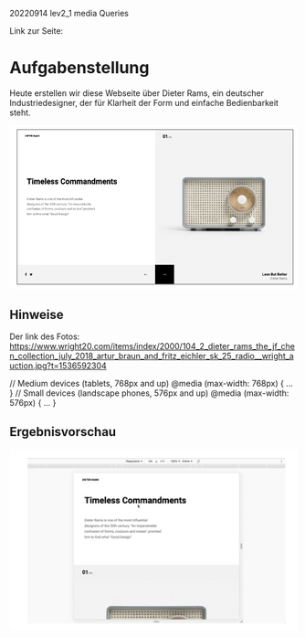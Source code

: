 20220914 lev2_1 media Queries

Link zur Seite: 

# Aufgabenstellung

Heute erstellen wir diese Webseite
über Dieter Rams, ein deutscher
Industriedesigner, der für Klarheit der
Form und einfache Bedienbarkeit steht.

![](assets/img/readme/Bildschirmfoto%202022-09-14%20um%2020.22.09.png)

## Hinweise

Der link des Fotos: https://www.wright20.com/items/index/2000/104_2_dieter_rams_the_jf_chen_collection_july_2018_artur_braun_and_fritz_eichler_sk_25_radio__wright_auction.jpg?t=1536592304

// Medium devices (tablets, 768px and up)
@media (max-width: 768px) { ... }
// Small devices (landscape phones, 576px and up)
@media (max-width: 576px) { ... }

## Ergebnisvorschau

![](assets/img/readme/Bildschirmfoto%202022-09-14%20um%2020.22.29.png)